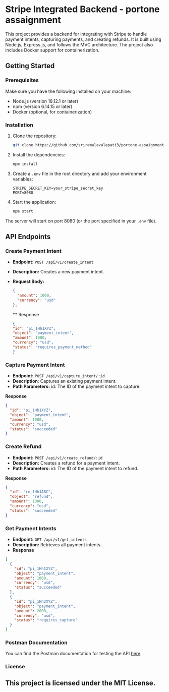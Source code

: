# Stripe Integrated Backend - portone assaignment

This project provides a backend for integrating with Stripe to handle payment intents, capturing payments, and creating refunds. It is built using Node.js, Express.js, and follows the MVC architecture. The project also includes Docker support for containerization.

## Getting Started

### Prerequisites

Make sure you have the following installed on your machine:

- Node.js (version 18.12.1 or later)
- npm (version 6.14.15 or later)
- Docker (optional, for containerization)

### Installation

1. Clone the repository:

    ```sh
    git clone https://github.com/sriramalavalapati3/portone-assaignment.git
    ```

2. Install the dependencies:

    ```sh
    npm install
    ```

3. Create a `.env` file in the root directory and add your environment variables:

    ```env
    STRIPE_SECRET_KEY=your_stripe_secret_key
    PORT=8080
    ```

4. Start the application:

    ```sh
    npm start
    ```

The server will start on port 8080 (or the port specified in your `.env` file).

## API Endpoints

### Create Payment Intent

- **Endpoint:** `POST /api/v1/create_intent`
- **Description:** Creates a new payment intent.
- **Request Body:**
  ```json
  {
    "amount": 1000,
    "currency": "usd"
  },
  ```
   
  ** Response
  ```json
  {
  "id": "pi_1Hh1XYZ",
  "object": "payment_intent",
  "amount": 1000,
  "currency": "usd",
  "status": "requires_payment_method"
  }
  ```


### Capture Payment Intent
- **Endpoint:** `POST /api/v1/capture_intent/:id`
- **Description**: Captures an existing payment intent.
- **Path Parameters:**
    id: The ID of the payment intent to capture.

**Response**
```json
{
  "id": "pi_1Hh1XYZ",
  "object": "payment_intent",
  "amount": 1000,
  "currency": "usd",
  "status": "succeeded"
}
```
### Create Refund
- **Endpoint:** `POST /api/v1/create_refund/:id`
- **Description:** Creates a refund for a payment intent.
- **Path Parameters:**
    id: The ID of the payment intent to refund.

**Response**
```json
{
  "id": "re_1Hh1ABC",
  "object": "refund",
  "amount": 1000,
  "currency": "usd",
  "status": "succeeded"
}
```
### Get Payment Intents
- **Endpoint:** `GET /api/v1/get_intents`
- **Description:** Retrieves all payment intents.
- **Response**
```json
[
  {
    "id": "pi_1Hh1XYZ",
    "object": "payment_intent",
    "amount": 1000,
    "currency": "usd",
    "status": "succeeded"
  },
  {
    "id": "pi_1Hh2XYZ",
    "object": "payment_intent",
    "amount": 2000,
    "currency": "usd",
    "status": "requires_capture"
  }
]
```

### Postman Documentation

You can find the Postman documentation for testing the API [here](https://documenter.getpostman.com/view/24325307/2sA3XJm4vP).

### License
## This project is licensed under the MIT License.

